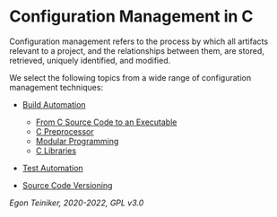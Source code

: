 # Configuration Management in C

Configuration management refers to the process by which all artifacts relevant to a project, and the relationships between them, are stored, retrieved, uniquely identified, and modified.

We select the following topics from a wide range of configuration management techniques:

* [Build Automation](building)
   * [From C Source Code to an Executable](building/c-build-steps)
   * [C Preprocessor](../programming-c/c-advanced/preprocessor)
   * [Modular Programming](../programming-c/c-advanced/modules)
   * [C Libraries](building/string-operations-lib-static)

* [Test Automation](testing)

* [Source Code Versioning](versioning) 

        
*Egon Teiniker, 2020-2022, GPL v3.0*         
